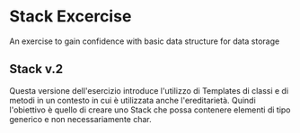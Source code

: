 
# Stack Excercise

An exercise to gain confidence with basic data structure for data storage

## Stack v.2
Questa versione dell'esercizio introduce l'utilizzo di Templates di classi e di metodi in un contesto in cui è utilizzata anche l'ereditarietà.
Quindi l'obiettivo è quello di creare uno Stack che possa contenere elementi di tipo generico e non necessariamente char.


